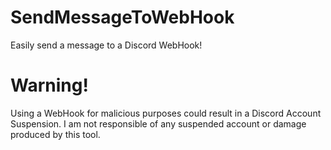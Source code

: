 # SendMessageToWebHook
Easily send a message to a Discord WebHook!

# Warning!
Using a WebHook for malicious purposes could result in a Discord Account Suspension.
I am not responsible of any suspended account or damage produced by this tool.
